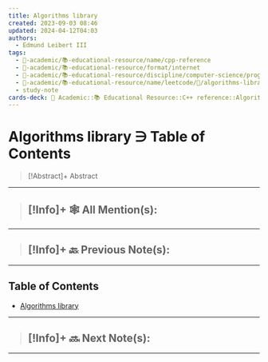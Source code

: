 ```yaml
---
title: Algorithms library
created: 2023-09-03 08:46
updated: 2024-04-12T04:03
authors:
  - Edmund Leibert III
tags:
  - 🔴-academic/📚-educational-resource/name/cpp-reference
  - 🔴-academic/📚-educational-resource/format/internet
  - 🔴-academic/📚-educational-resource/discipline/computer-science/programming-language/cpp
  - 🔴-academic/📚-educational-resource/name/leetcode/🔖/algorithms-library
  - study-note
cards-deck: 🔴 Academic::📚 Educational Resource::C++ reference::Algorithms library ∋ Table of Contents
---
```


# Algorithms library ∋ Table of Contents

> [!Abstract]+ Abstract
> 

---

 > [!Info]+ 🕸️ All Mention(s): 
 > - 

---

 > [!Info]+ 🔙️ Previous Note(s): 
 > - 
 
---

## Table of Contents

- [Algorithms library](the-vault/src/🔴%20Academic/📚%20Educational%20resource/Scratch%20notes/🗒️%20C++/Algorithms%20library.md)

---

> [!Info]+ 🔜 Next Note(s):
> - 

---




